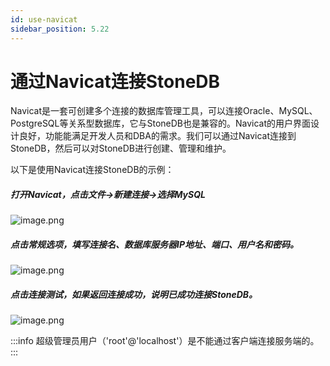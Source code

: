 ```yaml
---
id: use-navicat
sidebar_position: 5.22
---
```


# 通过Navicat连接StoneDB

Navicat是一套可创建多个连接的数据库管理工具，可以连接Oracle、MySQL、PostgreSQL等关系型数据库，它与StoneDB也是兼容的。Navicat的用户界面设计良好，功能能满足开发人员和DBA的需求。我们可以通过Navicat连接到StoneDB，然后可以对StoneDB进行创建、管理和维护。

以下是使用Navicat连接StoneDB的示例：
##### 打开Navicat，点击文件->新建连接->选择MySQL
![image.png](Navicat_step1.png)
##### 点击常规选项，填写连接名、数据库服务器IP地址、端口、用户名和密码。
![image.png](Navicat_step2.png)
##### 点击连接测试，如果返回连接成功，说明已成功连接StoneDB。
![image.png](Navicat_success.png)

:::info
超级管理员用户（'root'@'localhost'）是不能通过客户端连接服务端的。
:::

